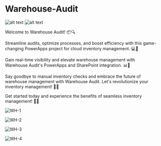 # Warehouse-Audit

![ alt text ](https://img.shields.io/badge/powerapps-blueviolet?logo=powerapps)
![ alt text ](https://img.shields.io/badge/microsoftsharepoint-turquoise?logo=microsoftsharepoint)


Welcome to Warehouse Audit! 📦🔍

Streamline audits, optimize processes, and boost efficiency with this game-changing PowerApps project for cloud inventory management. 💻🚀

Gain real-time visibility and elevate warehouse management with Warehouse Audit's PowerApps and SharePoint integration. 📊🤝

Say goodbye to manual inventory checks and embrace the future of warehouse management with Warehouse Audit. Let's revolutionize your inventory management! 💼🌟

Get started today and experience the benefits of seamless inventory management! 🎉💪

![WH-1](https://github.com/JayasreeSKota/Warehouse-Audit/assets/92210967/b84bb997-c3ed-439f-91f1-40f2bd528b62)

![WH-2](https://github.com/JayasreeSKota/Warehouse-Audit/assets/92210967/a39e6a54-f832-4b59-8ff8-e3e91db6a30a)

![WH-3](https://github.com/JayasreeSKota/Warehouse-Audit/assets/92210967/57d059b8-fc89-4858-af79-7ddb9302b2bd)

![WH-4](https://github.com/JayasreeSKota/Warehouse-Audit/assets/92210967/d5f4de6c-45b4-4670-a21b-86a5dbf62930)
